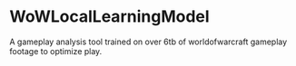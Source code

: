 # WoWLocalLearningModel
A gameplay analysis tool trained on over 6tb of worldofwarcraft gameplay footage to optimize play.
